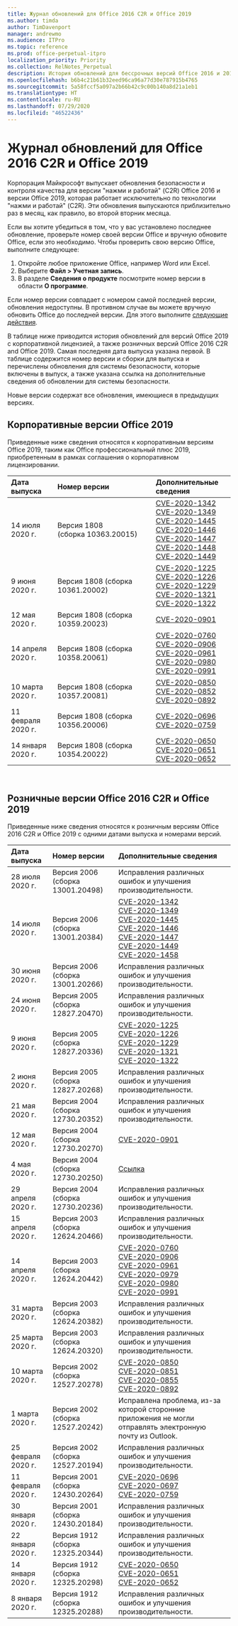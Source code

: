 ```yaml
---
title: Журнал обновлений для Office 2016 C2R и Office 2019
ms.author: timda
author: TimDavenport
manager: andrewmo
ms.audience: ITPro
ms.topic: reference
ms.prod: office-perpetual-itpro
localization_priority: Priority
ms.collection: RelNotes_Perpetual
description: История обновлений для бессрочных версий Office 2016 и 2019 с технологией "нажми и работай" (C2R) для ИТ-специалистов
ms.openlocfilehash: b6b4c21b61b32eed96ca96a77d30e787915b4765
ms.sourcegitcommit: 5a58fccf5a097a2b66b42c9c00b140a8d21a1eb1
ms.translationtype: HT
ms.contentlocale: ru-RU
ms.lasthandoff: 07/29/2020
ms.locfileid: "46522436"
---
```

# <a name="update-history-for-office-2016-c2r-and-office-2019"></a>Журнал обновлений для Office 2016 C2R и Office 2019

Корпорация Майкрософт выпускает обновления безопасности и контроля качества для версии "нажми и работай" (C2R) Office 2016 и версии Office 2019, которая работает исключительно по технологии "нажми и работай" (C2R). Эти обновления выпускаются приблизительно раз в месяц, как правило, во второй вторник месяца.

Если вы хотите убедиться в том, что у вас установлено последнее обновление, проверьте номер своей версии Office и вручную обновите Office, если это необходимо. Чтобы проверить свою версию Office, выполните следующее:

  1.    Откройте любое приложение Office, например Word или Excel.
  2.    Выберите **Файл > Учетная запись**.
  3.    В разделе **Сведения о продукте** посмотрите номер версии в области **О программе**.

Если номер версии совпадает с номером самой последней версии, обновления недоступны. В противном случае вы можете вручную обновить Office до последней версии. Для этого выполните [следующие действия](https://support.office.com/article/2ab296f3-7f03-43a2-8e50-46de917611c5).


В таблице ниже приводится история обновлений для версий Office 2019 с корпоративной лицензией, а также розничных версий Office 2016 C2R and Office 2019. Самая последняя дата выпуска указана первой. В таблице содержится номер версии и сборки для выпуска и перечислены обновления для системы безопасности, которые включены в выпуск, а также указана ссылка на дополнительные сведения об обновлении для системы безопасности.

Новые версии содержат все обновления, имеющиеся в предыдущих версиях.

## <a name="volume-licensed-versions-of-office-2019"></a>Корпоративные версии Office 2019
Приведенные ниже сведения относятся к корпоративным версиям Office 2019, таким как Office профессиональный плюс 2019, приобретенным в рамках соглашения о корпоративном лицензировании.

|**Дата выпуска**|**Номер версии**|**Дополнительные сведения**|
|:-----|:-----|:-----|
|14 июля 2020 г.   |Версия 1808 (сборка 10363.20015)  |[CVE-2020-1342](https://portal.msrc.microsoft.com/ru-RU/security-guidance/advisory/CVE-2020-1342) <br/>[CVE-2020-1349](https://portal.msrc.microsoft.com/ru-RU/security-guidance/advisory/CVE-2020-1349) <br/>[CVE-2020-1445](https://portal.msrc.microsoft.com/ru-RU/security-guidance/advisory/CVE-2020-1445) <br/>[CVE-2020-1446](https://portal.msrc.microsoft.com/ru-RU/security-guidance/advisory/CVE-2020-1446) <br/>[CVE-2020-1447](https://portal.msrc.microsoft.com/ru-RU/security-guidance/advisory/CVE-2020-1447) <br/>[CVE-2020-1448](https://portal.msrc.microsoft.com/ru-RU/security-guidance/advisory/CVE-2020-1448) <br/>[CVE-2020-1449](https://portal.msrc.microsoft.com/ru-RU/security-guidance/advisory/CVE-2020-1449) <br/>|
|9 июня 2020 г.   |Версия 1808 (сборка 10361.20002)  |[CVE-2020-1225](https://portal.msrc.microsoft.com/ru-RU/security-guidance/advisory/CVE-2020-1225) <br/> [CVE-2020-1226](https://portal.msrc.microsoft.com/ru-RU/security-guidance/advisory/CVE-2020-1226) <br/>[CVE-2020-1229](https://portal.msrc.microsoft.com/ru-RU/security-guidance/advisory/CVE-2020-1229) <br/>[CVE-2020-1321](https://portal.msrc.microsoft.com/ru-RU/security-guidance/advisory/CVE-2020-1321) <br/>[CVE-2020-1322](https://portal.msrc.microsoft.com/ru-RU/security-guidance/advisory/CVE-2020-1322) <br/>|
|12 мая 2020 г.   |Версия 1808 (сборка 10359.20023)  |[CVE-2020-0901](https://portal.msrc.microsoft.com/ru-RU/security-guidance/advisory/CVE-2020-0901) <br/> |
|14 апреля 2020 г.   |Версия 1808 (сборка 10358.20061)  |[CVE-2020-0760](https://portal.msrc.microsoft.com/ru-RU/security-guidance/advisory/CVE-2020-0760) <br/> [CVE-2020-0906](https://portal.msrc.microsoft.com/ru-RU/security-guidance/advisory/CVE-2020-0906) <br/> [CVE-2020-0961](https://portal.msrc.microsoft.com/ru-RU/security-guidance/advisory/CVE-2020-0961) <br/> [CVE-2020-0980](https://portal.msrc.microsoft.com/ru-RU/security-guidance/advisory/CVE-2020-0980) <br/>[CVE-2020-0991](https://portal.msrc.microsoft.com/ru-RU/security-guidance/advisory/CVE-2020-0991) <br/> |
|10 марта 2020 г.   |Версия 1808 (сборка 10357.20081)  |[CVE-2020-0850](https://portal.msrc.microsoft.com/ru-RU/security-guidance/advisory/CVE-2020-0850) <br/> [CVE-2020-0852](https://portal.msrc.microsoft.com/ru-RU/security-guidance/advisory/CVE-2020-0852) <br/> [CVE-2020-0892](https://portal.msrc.microsoft.com/ru-RU/security-guidance/advisory/CVE-2020-0892) <br/>  |
|11 февраля 2020 г.   |Версия 1808 (сборка 10356.20006)  |[CVE-2020-0696](https://portal.msrc.microsoft.com/ru-RU/security-guidance/advisory/CVE-2020-0696) <br/> [CVE-2020-0759](https://portal.msrc.microsoft.com/ru-RU/security-guidance/advisory/CVE-2020-0759) <br/>  |
|14 января 2020 г.   |Версия 1808 (сборка 10354.20022)  |[CVE-2020-0650](https://portal.msrc.microsoft.com/ru-RU/security-guidance/advisory/CVE-2020-0650) <br/> [CVE-2020-0651](https://portal.msrc.microsoft.com/ru-RU/security-guidance/advisory/CVE-2020-0651) <br/> [CVE-2020-0652](https://portal.msrc.microsoft.com/ru-RU/security-guidance/advisory/CVE-2020-0652) <br/>  |






<br/>

## <a name="retail-versions-of-office-2016-c2r-and-office-2019"></a>Розничные версии Office 2016 C2R и Office 2019
Приведенные ниже сведения относятся к розничным версиям Office 2016 C2R и Office 2019 c одними датами выпуска и номерами версий.

|**Дата выпуска**|**Номер версии**|**Дополнительные сведения**|
|:-----|:-----|:-----|
|28 июля 2020 г.|Версия 2006 (сборка 13001.20498)  |Исправления различных ошибок и улучшения производительности.  <br/>  |
|14 июля 2020 г.|Версия 2006 (сборка 13001.20384)  |[CVE-2020-1342](https://portal.msrc.microsoft.com/ru-RU/security-guidance/advisory/CVE-2020-1342) <br/>[CVE-2020-1349](https://portal.msrc.microsoft.com/ru-RU/security-guidance/advisory/CVE-2020-1349) <br/>[CVE-2020-1445](https://portal.msrc.microsoft.com/ru-RU/security-guidance/advisory/CVE-2020-1445) <br/>[CVE-2020-1446](https://portal.msrc.microsoft.com/ru-RU/security-guidance/advisory/CVE-2020-1446) <br/>[CVE-2020-1447](https://portal.msrc.microsoft.com/ru-RU/security-guidance/advisory/CVE-2020-1447) <br/>[CVE-2020-1449](https://portal.msrc.microsoft.com/ru-RU/security-guidance/advisory/CVE-2020-1449) <br/>[CVE-2020-1458](https://portal.msrc.microsoft.com/ru-RU/security-guidance/advisory/CVE-2020-1458) <br/>|
|30 июня 2020 г.|Версия 2006 (сборка 13001.20266)  |Исправления различных ошибок и улучшения производительности.  <br/>  |
|24 июня 2020 г.|Версия 2005 (сборка 12827.20470)  |Исправления различных ошибок и улучшения производительности.  <br/>  |
|9 июня 2020 г.|Версия 2005 (сборка 12827.20336)  |[CVE-2020-1225](https://portal.msrc.microsoft.com/ru-RU/security-guidance/advisory/CVE-2020-1225)  <br/> [CVE-2020-1226](https://portal.msrc.microsoft.com/ru-RU/security-guidance/advisory/CVE-2020-1226)  <br/> [CVE-2020-1229](https://portal.msrc.microsoft.com/ru-RU/security-guidance/advisory/CVE-2020-1229)  <br/> [CVE-2020-1321](https://portal.msrc.microsoft.com/ru-RU/security-guidance/advisory/CVE-2020-1321)  <br/> [CVE-2020-1322](https://portal.msrc.microsoft.com/ru-RU/security-guidance/advisory/CVE-2020-1322)  <br/>|
|2 июня 2020 г.|Версия 2005 (сборка 12827.20268)  |Исправления различных ошибок и улучшения производительности.  <br/>  |
|21 мая 2020 г.|Версия 2004 (сборка 12730.20352)  |Исправления различных ошибок и улучшения производительности.  <br/>  |
|12 мая 2020 г.|Версия 2004 (сборка 12730.20270)  |[CVE-2020-0901](https://portal.msrc.microsoft.com/ru-RU/security-guidance/advisory/CVE-2020-0901)  <br/>  |
|4 мая 2020 г.|Версия 2004 (сборка 12730.20250)  |[Ссылка](https://support.microsoft.com/office/excel-word-powerpoint-file-becomes-corrupt-when-opening-a-file-that-contains-a-vba-project-or-after-enabling-a-macro-in-an-open-file-ad6ee6ca-db23-4614-a403-282821eb99f6?ui=en-us&rs=en-us&ad=us)<br/>  |
|29 апреля 2020 г.|Версия 2004 (сборка 12730.20236)  |Исправления различных ошибок и улучшения производительности. <br/>  |
|15 апреля 2020 г.|Версия 2003 (сборка 12624.20466)  |Исправления различных ошибок и улучшения производительности. <br/>  |
|14 апреля 2020 г.|Версия 2003 (сборка 12624.20442)  |[CVE-2020-0760](https://portal.msrc.microsoft.com/ru-RU/security-guidance/advisory/CVE-2020-0760) <br/> [CVE-2020-0906](https://portal.msrc.microsoft.com/ru-RU/security-guidance/advisory/CVE-2020-0906) <br/> [CVE-2020-0961](https://portal.msrc.microsoft.com/ru-RU/security-guidance/advisory/CVE-2020-0961) <br/> [CVE-2020-0979](https://portal.msrc.microsoft.com/ru-RU/security-guidance/advisory/CVE-2020-0979) <br/> [CVE-2020-0980](https://portal.msrc.microsoft.com/ru-RU/security-guidance/advisory/CVE-2020-0980) <br/>[CVE-2020-0991](https://portal.msrc.microsoft.com/ru-RU/security-guidance/advisory/CVE-2020-0991) <br/> |
|31 марта 2020 г.|Версия 2003 (сборка 12624.20382)  |Исправления различных ошибок и улучшения производительности. <br/>  |
|25 марта 2020 г.|Версия 2003 (сборка 12624.20320)  |Исправления различных ошибок и улучшения производительности. <br/>  |
|10 марта 2020 г.|Версия 2002 (сборка 12527.20278)  |[CVE-2020-0850](https://portal.msrc.microsoft.com/ru-RU/security-guidance/advisory/CVE-2020-0850) <br/> [CVE-2020-0851](https://portal.msrc.microsoft.com/ru-RU/security-guidance/advisory/CVE-2020-0851) <br/> [CVE-2020-0855](https://portal.msrc.microsoft.com/ru-RU/security-guidance/advisory/CVE-2020-0855) <br/> [CVE-2020-0892](https://portal.msrc.microsoft.com/ru-RU/security-guidance/advisory/CVE-2020-0892) <br/>  |
|1 марта 2020 г.   |Версия 2002 (сборка 12527.20242)  |Исправлена проблема, из-за которой сторонние приложения не могли отправлять электронную почту из Outlook. <br/>  |
|25 февраля 2020 г.   |Версия 2002 (сборка 12527.20194)  |Исправления различных ошибок и улучшения производительности. <br/>  |
|11 февраля 2020 г.   |Версия 2001 (сборка 12430.20264)  |[CVE-2020-0696](https://portal.msrc.microsoft.com/ru-RU/security-guidance/advisory/CVE-2020-0696) <br/> [CVE-2020-0697](https://portal.msrc.microsoft.com/ru-RU/security-guidance/advisory/CVE-2020-0697) <br/> [CVE-2020-0759](https://portal.msrc.microsoft.com/ru-RU/security-guidance/advisory/CVE-2020-0759) <br/>  |
|30 января 2020 г.   |Версия 2001 (сборка 12430.20184)  |Исправления различных ошибок и улучшения производительности. <br/>  |
|22 января 2020 г.   |Версия 1912 (сборка 12325.20344)  |Исправления различных ошибок и улучшения производительности. <br/>  |
|14 января 2020 г.   |Версия 1912 (сборка 12325.20298)  |[CVE-2020-0650](https://portal.msrc.microsoft.com/ru-RU/security-guidance/advisory/CVE-2020-0650) <br/> [CVE-2020-0651](https://portal.msrc.microsoft.com/ru-RU/security-guidance/advisory/CVE-2020-0651) <br/> [CVE-2020-0652](https://portal.msrc.microsoft.com/ru-RU/security-guidance/advisory/CVE-2020-0652) <br/>  |
|8 января 2020 г.   |Версия 1912 (сборка 12325.20288)  |Исправления различных ошибок и улучшения производительности. <br/>  |








